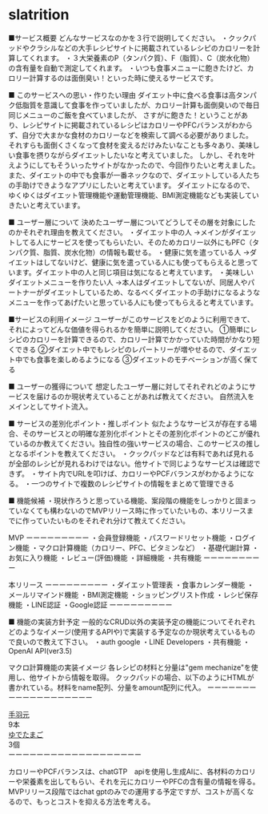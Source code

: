 # slatrition
■サービス概要
どんなサービスなのかを３行で説明してください。
・クックパッドやクラシルなどの大手レシピサイトに掲載されているレシピのカロリーを計算してくれます。
・３大栄養素のP（タンパク質）、F（脂質）、C（炭水化物）の含有量を自動で測定してくれます。
・いつも食事メニューに飽きたけど、カロリー計算するのは面倒臭い！といった時に使えるサービスです。

■ このサービスへの思い・作りたい理由
ダイエット中に食べる食事は高タンパク低脂質を意識して食事を作っていましたが、カロリー計算も面倒臭いので毎日同じメニューのご飯を食べていましたが、
さすがに飽きた！ということがあり、レシピサイトに掲載されているレシピはカロリーやPFCバランスがわからず、自分で大まかな食材のカロリーなどを検索して調べる必要がありました。
それすらも面倒くさくなって食材を変えるだけみたいなことも多々あり、美味しい食事を摂りながらダイエットしたいなと考えていました。
しかし、それを叶えようにしてもそういったサイトがなかったので、今回作りたいと考えました。
また、ダイエットの中でも食事が一番ネックなので、ダイエットしている人たちの手助けできようなアプリにしたいと考えています。
ダイエットになるので、ゆくゆくはダイエット管理機能や運動管理機能、BMI測定機能なども実装していきたいと考えています。

■ ユーザー層について
決めたユーザー層についてどうしてその層を対象にしたのかそれぞれ理由を教えてください。
・ダイエット中の人
→メインがダイエットしてる人にサービスを使ってもらいたい、そのためカロリー以外にもPFC（タンパク質、脂質、炭水化物）の情報も載せる。
・健康に気を遣っている人
→ダイエットはしてないけど、健康に気を遣っている人にも使ってもらえると思っています。ダイエット中の人と同じ項目は気になると考えています。
・美味しいダイエットメニューを作りたい人
→本人はダイエットしてないが、同居人やパートナーがダイエットしているため、なるべくダイエットの手助けになるようなメニューを作ってあげたいと思っている人にも使ってもらえると考えています。

■サービスの利用イメージ
ユーザーがこのサービスをどのように利用できて、それによってどんな価値を得られるかを簡単に説明してください。
①簡単にレシピのカロリーを計算できるので、カロリー計算でかかっていた時間がかなり短くできる
②ダイエット中でもレシピのレパートリーが増やせるので、ダイエット中でも食事を楽しめるようになる
③ダイエットのモチベーションが高く保てる


■ ユーザーの獲得について
想定したユーザー層に対してそれぞれどのようにサービスを届けるのか現状考えていることがあれば教えてください。
自然流入をメインとしてサイト流入。

■ サービスの差別化ポイント・推しポイント
似たようなサービスが存在する場合、そのサービスとの明確な差別化ポイントとその差別化ポイントのどこが優れているのか教えてください。独自性の強いサービスの場合、このサービスの推しとなるポイントを教えてください。
・クックパッドなどは有料であれば見れるが全部のレシピが見れるわけではない。他サイトで同じようなサービスは確認できず。
・サイト内でURLを叩けば、カロリーやPCFバランスがわかるようになる。
・一つのサイトで複数のレシピサイトの情報をまとめて管理できる

■ 機能候補
・現状作ろうと思っている機能、案段階の機能をしっかりと固まっていなくても構わないのでMVPリリース時に作っていたいもの、本リリースまでに作っていたいものをそれぞれ分けて教えてください。

MVP
ーーーーーーーーー
・会員登録機能
・パスワードリセット機能
・ログイン機能
・マクロ計算機能（カロリー、PFC、ビタミンなど）
・基礎代謝計算
・お気に入り機能
・レビュー(評価)機能
・詳細機能
・共有機能
ーーーーーーーーー


本リリース
ーーーーーーーーー
・ダイエット管理表
・食事カレンダー機能
・メールリマインド機能
・BMI測定機能
・ショッピングリスト作成
・レシピ保存機能
・LINE認証
・Google認証
ーーーーーーーーー

■ 機能の実装方針予定
一般的なCRUD以外の実装予定の機能についてそれぞれどのようなイメージ(使用するAPIや)で実装する予定なのか現状考えているもので良いので教えて下さい。
・auth google
・LINE Developers
・共有機能
・OpenAI API(ver3.5)

マクロ計算機能の実装イメージ
各レシピの材料と分量は"gem mechanize"を使用し、他サイトから情報を取得。
クックパッドの場合、以下のようにHTMLが書かれている。材料をname配列、分量をamount配列に代入。
ーーーーーーーーーーーーーーーーーーー
<div id="ingredients_list">
<div class="ingredient_row">
<div class="ingredient_name"><span class="name"><a class="cookdict_ingredient_link" href="/search/%E6%89%8B%E7%BE%BD%E5%85%83">手羽元</a></span></div>
<div class="ingredient_quantity amount">9本</div>
</div>
<div class="ingredient_row">
<div class="ingredient_name"><span class="name"><a class="cookdict_ingredient_link" href="/search/%E3%82%86%E3%81%A7%E3%81%9F%E3%81%BE%E3%81%94">ゆでたまご</a></span></div>
<div class="ingredient_quantity amount">3個</div>
</div>
ーーーーーーーーーーーーーーーーーーー

カロリーやPCFバランスは、chatGTP　apiを使用し生成AIに、各材料のカロリーや栄養素を出してもらい、それを元にカロリーやPFCの含有量の情報を得る。
MVPリリース段階ではchat gptのみでの運用する予定ですが、コストが高くなるので、もっとコストを抑える方法を考える。
